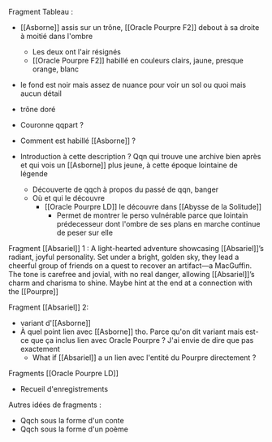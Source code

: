 Fragment Tableau :
- [[Asborne]] assis sur un trône, [[Oracle Pourpre F2]] debout à sa droite à moitié dans l'ombre
	- Les deux ont l'air résignés
	- [[Oracle Pourpre F2]] habillé en couleurs clairs, jaune, presque orange, blanc
- le fond est noir mais assez de nuance pour voir un sol ou quoi mais aucun détail
- trône doré

- Couronne qqpart ?
- Comment est habillé [[Asborne]] ?
- Introduction à cette description ? Qqn qui trouve une archive bien après et qui vois un [[Asborne]] plus jeune, à cette époque lointaine de légende
	- Découverte de qqch à propos du passé de qqn, banger
	- Où et qui le découvre
		- [[Oracle Pourpre LD]] le découvre dans [[Abysse de la Solitude]] 
			- Permet de montrer le perso vulnérable parce que lointain prédecesseur dont l'ombre de ses plans en marche continue de peser sur elle

Fragment [[Absariel]] 1 :
A light-hearted adventure showcasing [[Absariel]]’s radiant, joyful personality. Set under a bright, golden sky, they lead a cheerful group of friends on a quest to recover an artifact—a MacGuffin. The tone is carefree and jovial, with no real danger, allowing [[Absariel]]’s charm and charisma to shine. Maybe hint at the end at a connection with the [[Pourpre]]

Fragment [[Absariel]] 2:
- variant d'[[Asborne]]
- À quel point lien avec [[Asborne]] tho. Parce qu'on dit variant mais est-ce que ça inclus lien avec Oracle Pourpre ? J'ai envie de dire que pas exactement
	- What if [[Absariel]] a un lien avec l'entité du Pourpre directement ?

Fragments [[Oracle Pourpre LD]]
- Recueil d'enregistrements

Autres idées de fragments :
- Qqch sous la forme d'un conte
- Qqch sous la forme d'un poème